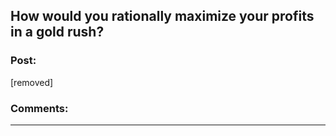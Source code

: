 ## How would you rationally maximize your profits in a gold rush?

### Post:

[removed]

### Comments:

---

